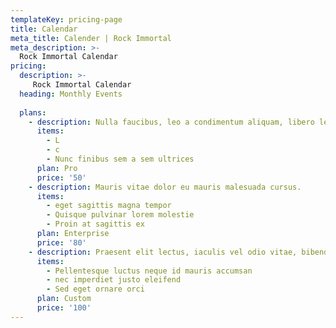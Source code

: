 ```yaml
---
templateKey: pricing-page
title: Calendar
meta_title: Calender | Rock Immortal
meta_description: >-
  Rock Immortal Calendar
pricing:
  description: >-
     Rock Immortal Calendar
  heading: Monthly Events
  
  plans:
    - description: Nulla faucibus, leo a condimentum aliquam, libero leo vehicula arcu
      items:
        - L
        - c
        - Nunc finibus sem a sem ultrices
      plan: Pro
      price: '50'
    - description: Mauris vitae dolor eu mauris malesuada cursus.
      items:
        - eget sagittis magna tempor
        - Quisque pulvinar lorem molestie
        - Proin at sagittis ex
      plan: Enterprise
      price: '80'
    - description: Praesent elit lectus, iaculis vel odio vitae, bibendum auctor lacus.
      items:
        - Pellentesque luctus neque id mauris accumsan
        - nec imperdiet justo eleifend
        - Sed eget ornare orci
      plan: Custom
      price: '100'
---
```


